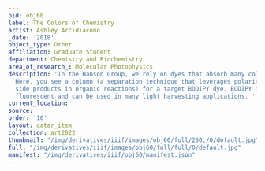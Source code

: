 ```yaml
---
pid: obj60
label: The Colors of Chemistry
artist: Ashley Arcidiacono
_date: '2018'
object_type: Other
affiliation: Graduate Student
department: Chemistry and Biochemistry
area_of_research_: Molecular Photophysics
description: 'In the Hanson Group, we rely on dyes that absorb many colors of light.
  Here, you see a column (a separation technique that leverages polarity to separate
  side products in organic reactions) for a target BODIPY dye. BODIPY dyes are extremely
  fluorescent and can be used in many light harvesting applications. '
current_location: 
source: 
order: '10'
layout: qatar_item
collection: art2022
thumbnail: "/img/derivatives/iiif/images/obj60/full/250,/0/default.jpg"
full: "/img/derivatives/iiif/images/obj60/full/full/0/default.jpg"
manifest: "/img/derivatives/iiif/obj60/manifest.json"
---
```

